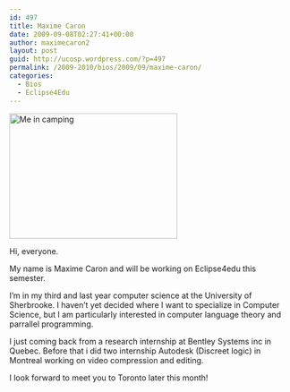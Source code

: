 ```yaml
---
id: 497
title: Maxime Caron
date: 2009-09-08T02:27:41+00:00
author: maximecaron2
layout: post
guid: http://ucosp.wordpress.com/?p=497
permalink: /2009-2010/bios/2009/09/maxime-caron/
categories:
  - Bios
  - Eclipse4Edu
---
```

<img class="size-medium wp-image-496 alignleft" title="maximecaron" src="http://ucosp.files.wordpress.com/2009/09/maximecaron.jpg?w=300" alt="Me in camping" width="300" height="224" srcset="http://ucosp.ca/wp-content/uploads/2009/09/maximecaron.jpg 480w, http://ucosp.ca/wp-content/uploads/2009/09/maximecaron-300x224.jpg 300w" sizes="(max-width: 300px) 100vw, 300px" />

<div id="_mcePaste" style="position:absolute;left:-10000px;top:117px;width:1px;height:1px;">
  Hi, everyone. My name is Maxime Caron and will be working on Eclipse4edu this semester.
</div>

<div id="_mcePaste" style="position:absolute;left:-10000px;top:117px;width:1px;height:1px;">
  i’m in my third and last year of my computer science degree at the University of Sherbrooke.
</div>

<div id="_mcePaste" style="position:absolute;left:-10000px;top:117px;width:1px;height:1px;">
  I haven’t yet decided where I want to specialize in Computer Science, but I am particularly interested in
</div>

<div id="_mcePaste" style="position:absolute;left:-10000px;top:117px;width:1px;height:1px;">
  computer language theory and parrallel programming.
</div>

<div id="_mcePaste" style="position:absolute;left:-10000px;top:117px;width:1px;height:1px;">
  I just coming back from a research internship at Bentley Systems inc in Quebec.
</div>

<div id="_mcePaste" style="position:absolute;left:-10000px;top:117px;width:1px;height:1px;">
  Before that i did two internship Autodesk (Discreet logic) in Montreal working on video compression and editing.
</div>

<div id="_mcePaste" style="position:absolute;left:-10000px;top:117px;width:1px;height:1px;">
  I look forward to meet you to Toronto later this month!
</div>

Hi, everyone.

My name is Maxime Caron and will be working on Eclipse4edu this semester.

I’m in my third and last year computer science at the University of Sherbrooke. I haven’t yet decided where I want to specialize in Computer Science, but I am particularly interested in computer language theory and parrallel programming.

I just coming back from a research internship at Bentley Systems inc in Quebec. Before that i did two internship Autodesk (Discreet logic) in Montreal working on video compression and editing.
  
I look forward to meet you to Toronto later this month!